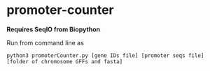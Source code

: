 # promoter-counter
**Requires SeqIO from Biopython**

Run from command line as
```
python3 promoterCounter.py [gene IDs file] [promoter seqs file] [folder of chromosome GFFs and fasta]
```
